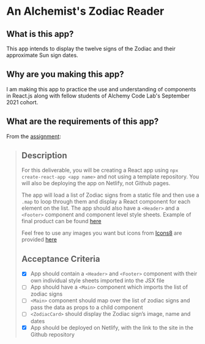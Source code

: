 # An Alchemist's Zodiac Reader

## What is this app?

This app intends to display the twelve signs of the Zodiac and their approximate Sun sign dates.

## Why are you making this app?

I am making this app to practice the use and understanding of components in React.js along with fellow students of Alchemy Code Lab's September 2021 cohort.

## What are the requirements of this app?

From the [assignment](https://alchemycodelab.github.io/react-zodiac/):

> ## Description
>
> For this deliverable, you will be creating a React app using `npx create-react-app <app name>` and not using a template repository. You will also be deploying the app on Netlify, not Github pages.
>
> The app will load a list of Zodiac signs from a static file and then use a `.map` to loop through them and display a React component for each element on the list. The app should also have a `<Header>` and a `<Footer>` component and component level style sheets. Example of final product can be found [here](https://alchemy-react-zodiac.netlify.app/)
>
> Feel free to use any images you want but icons from [Icons8](https://icons8.com/) are provided [here](https://drive.google.com/drive/folders/1b9_epS_8uNdpwrkJZJyrrfgxc4MIMA0C)
>
> ## Acceptance Criteria
>
> - [x] App should contain a `<Header>` and `<Footer>` component with their own individual style sheets imported into the JSX file
> - [ ] App should have a `<Main>` component which imports the list of zodiac signs
> - [ ] `<Main>` component should map over the list of zodiac signs and pass the data as props to a child component <ZodiacCard>
> - [ ] `<ZodiacCard>` should display the Zodiac sign’s image, name and dates
> - [x] App should be deployed on Netlify, with the link to the site in the Github repository
